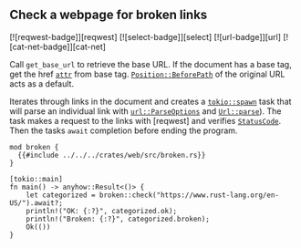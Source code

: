 ## Check a webpage for broken links

[![reqwest-badge]][reqwest] [![select-badge]][select] [![url-badge]][url] [![cat-net-badge]][cat-net]

Call `get_base_url` to retrieve the base URL. If the document has a base tag,
get the href [`attr`] from base tag. [`Position::BeforePath`] of the original
URL acts as a default.

Iterates through links in the document and creates a [`tokio::spawn`] task that will 
parse an individual link with [`url::ParseOptions`] and [`Url::parse`]). 
The task makes a request to the links with [reqwest] and verifies
[`StatusCode`].  Then the tasks `await` completion before ending the program.

```rust,edition2024
mod broken {
  {{#include ../../../crates/web/src/broken.rs}}
}

[tokio::main]
fn main() -> anyhow::Result<()> {
    let categorized = broken::check("https://www.rust-lang.org/en-US/").await?;
    println!("OK: {:?}", categorized.ok);
    println!("Broken: {:?}", categorized.broken);
    Ok(())
}
```

[`attr`]: https://docs.rs/select/*/select/node/struct.Node.html#method.attr
[`Position::BeforePath`]: https://docs.rs/url/*/url/enum.Position.html#variant.BeforePath
[`StatusCode`]: https://docs.rs/reqwest/*/reqwest/struct.StatusCode.html
[`tokio::spawn`]: https://docs.rs/tokio/*/tokio/fn.spawn.html
[`url::Parse`]: https://docs.rs/url/*/url/struct.Url.html#method.parse
[`url::ParseOptions`]: https://docs.rs/url/*/url/struct.ParseOptions.html
